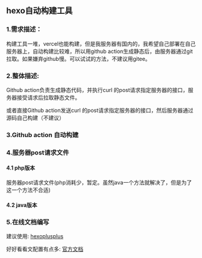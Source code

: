 ## hexo自动构建工具

### 1.需求描述：

构建工具一堆，vercel也能构建，但是我服务器有国内的，我希望自己部署在自己服务器上，自动构建比较难，所以用github action生成静态后，由服务器通过git拉取。如果嫌弃github慢。可以试试的方法，不建议用gitee。

### 2.整体描述:

Github action负责生成静态代码，并执行curl 的post请求指定服务器的接口，服务器接受请求后拉取静态文件。

或者直接Github action发送curl 的post请求指定服务器的接口，然后服务器通过源码自己构建（不建议）

### 3.Github action 自动构建

### 4.服务器post请求文件

#### 4.1 php版本

服务器post请求文件(php消耗少，暂定。虽然java一个方法就解决了，但是为了这一个方法不合适)

#### 4.2 java版本

### 5.在线文档编写

建议使用:   [hexoplusplus](https://hexoplusplus.js.org/)

好好看看文配置有点多: [官方文档](https://hexoplusplus.js.org/start/)


